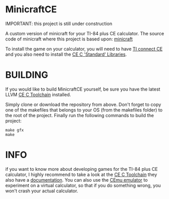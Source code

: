 # MinicraftCE

IMPORTANT: this project is still under construction

A custom version of minicraft for your TI-84 plus CE calculator.
The source code of minicraft where this project is based upon: [minicraft](https://github.com/shylor/miniventure/)

To install the game on your calculator, you will need to have [TI connect CE](https://education.ti.com/en/products/computer-software/ti-connect-ce-sw) and you also need to install the [CE C 'Standard' Libraries](https://github.com/CE-Programming/libraries/releases/).

# BUILDING
If you would like to build MinicraftCE yourself, be sure you have the latest LLVM [CE C Toolchain](https://github.com/CE-Programming/toolchain/releases/latest) installed.

Simply clone or download the repository from above. 
Don't forget to copy one of the makefiles that belongs to your OS (from the makefiles folder) to the root of the project.
Finally run the following commands to build the project:

    make gfx
    make

# INFO
if you want to know more about developing games for the TI-84 plus CE calculator, I highly recommend to take a look at the [CE C Toolchain](https://github.com/CE-Programming/toolchain) they also have a [documentation](https://ce-programming.github.io/toolchain/). You can also use the [CEmu emulator](https://github.com/CE-Programming/CEmu) to experiment on a virtual calculator, so that if you do something wrong, you won't crash your actual calculator.
